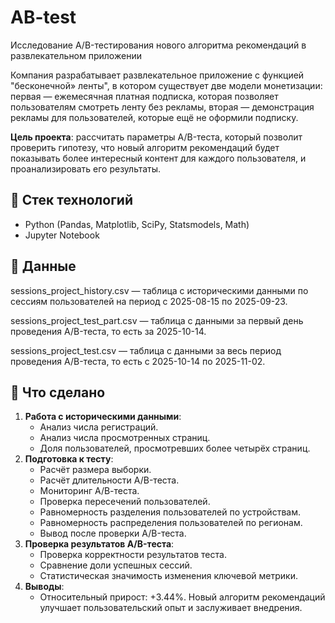 # AB-test
Исследование A/B-тестирования нового алгоритма рекомендаций в развлекательном приложении

Компания разрабатывает развлекательное приложение с функцией "бесконечной» ленты", в котором существует две модели монетизации: первая — ежемесячная платная подписка, которая позволяет пользователям смотреть ленту без рекламы, вторая — демонстрация рекламы для пользователей, которые ещё не оформили подписку.

**Цель проекта**: рассчитать параметры A/B-теста, который позволит проверить гипотезу, что новый алгоритм рекомендаций будет показывать более интересный контент для каждого пользователя, и проанализировать его результаты.  

## 🔧 Стек технологий  
- Python (Pandas, Matplotlib, SciPy, Statsmodels, Math)  
- Jupyter Notebook  

## 📁 Данные  
sessions_project_history.csv — таблица с историческими данными по сессиям пользователей на период с 2025-08-15 по 2025-09-23. 

sessions_project_test_part.csv — таблица с данными за первый день проведения A/B-теста, то есть за 2025-10-14. 

sessions_project_test.csv — таблица с данными за весь период проведения A/B-теста, то есть с 2025-10-14 по 2025-11-02. 

## 📌 Что сделано  
1. **Работа с историческими данными**:  
   - Анализ числа регистраций.  
   - Анализ числа просмотренных страниц.
   - Доля пользователей, просмотревших более четырёх страниц.  
2. **Подготовка к тесту**:  
   - Расчёт размера выборки.  
   - Расчёт длительности A/B-теста.
   - Мониторинг А/В-теста.
   - Проверка пересечений пользователей.
   - Равномерность разделения пользователей по устройствам.
   - Равномерность распределения пользователей по регионам.
   - Вывод после проверки A/B-теста. 
3. **Проверка результатов A/B-теста**:  
   - Проверка корректности результатов теста.
   - Сравнение доли успешных сессий.
   - Статистическая значимость изменения ключевой метрики.    
4. **Выводы**:  
   - Относительный прирост: +3.44%. Новый алгоритм рекомендаций улучшает пользовательский опыт и заслуживает внедрения.
